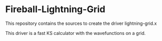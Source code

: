 Fireball-Lightning-Grid
=======================

This repository contains the sources to create the
driver lightning-grid.x

This driver is a fast KS calculator with the wavefunctions
on a grid.
